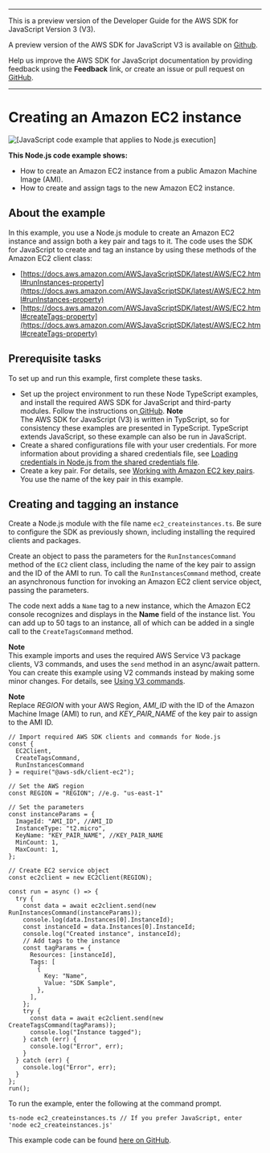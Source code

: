 --------

This is a preview version of the Developer Guide for the AWS SDK for JavaScript Version 3 \(V3\)\.

A preview version of the AWS SDK for JavaScript V3 is available on [Github](https://github.com/aws/aws-sdk-js-v3)\.

Help us improve the AWS SDK for JavaScript documentation by providing feedback using the **Feedback** link, or create an issue or pull request on [GitHub](https://github.com/awsdocs/aws-sdk-for-javascript-v3)\.

--------

# Creating an Amazon EC2 instance<a name="ec2-example-creating-an-instance"></a>

![\[JavaScript code example that applies to Node.js execution\]](http://docs.aws.amazon.com/sdk-for-javascript/v3/developer-guide/images/nodeicon.png)

**This Node\.js code example shows:**
+ How to create an Amazon EC2 instance from a public Amazon Machine Image \(AMI\)\.
+ How to create and assign tags to the new Amazon EC2 instance\.

## About the example<a name="ec2-example-creating-an-instance-scenario"></a>

In this example, you use a Node\.js module to create an Amazon EC2 instance and assign both a key pair and tags to it\. The code uses the SDK for JavaScript to create and tag an instance by using these methods of the Amazon EC2 client class:
+ [https://docs.aws.amazon.com/AWSJavaScriptSDK/latest/AWS/EC2.html#runInstances-property](https://docs.aws.amazon.com/AWSJavaScriptSDK/latest/AWS/EC2.html#runInstances-property)
+ [https://docs.aws.amazon.com/AWSJavaScriptSDK/latest/AWS/EC2.html#createTags-property](https://docs.aws.amazon.com/AWSJavaScriptSDK/latest/AWS/EC2.html#createTags-property)

## Prerequisite tasks<a name="ec2-example-creating-an-instance-prerequisites"></a>

To set up and run this example, first complete these tasks\.
+ Set up the project environment to run these Node TypeScript examples, and install the required AWS SDK for JavaScript and third\-party modules\. Follow the instructions on[ GitHub](https://github.com/awsdocs/aws-doc-sdk-examples/tree/master/javascriptv3/example_code/ec2/README.md)\.
**Note**  
The AWS SDK for JavaScript \(V3\) is written in TypScript, so for consistency these examples are presented in TypeScript\. TypeScript extends JavaScript, so these example can also be run in JavaScript\.
+ Create a shared configurations file with your user credentials\. For more information about providing a shared credentials file, see [Loading credentials in Node\.js from the shared credentials file](loading-node-credentials-shared.md)\.
+ Create a key pair\. For details, see [Working with Amazon EC2 key pairs](ec2-example-key-pairs.md)\. You use the name of the key pair in this example\.

## Creating and tagging an instance<a name="ec2-example-creating-an-instance-and-tags"></a>

Create a Node\.js module with the file name `ec2_createinstances.ts`\. Be sure to configure the SDK as previously shown, including installing the required clients and packages\.

Create an object to pass the parameters for the `RunInstancesCommand` method of the `EC2` client class, including the name of the key pair to assign and the ID of the AMI to run\. To call the `RunInstancesCommand` method, create an asynchronous function for invoking an Amazon EC2 client service object, passing the parameters\. 

The code next adds a `Name` tag to a new instance, which the Amazon EC2 console recognizes and displays in the **Name** field of the instance list\. You can add up to 50 tags to an instance, all of which can be added in a single call to the `CreateTagsCommand` method\.

**Note**  
This example imports and uses the required AWS Service V3 package clients, V3 commands, and uses the `send` method in an async/await pattern\. You can create this example using V2 commands instead by making some minor changes\. For details, see [Using V3 commands](welcome.md#using_v3_commands)\.

**Note**  
Replace *REGION* with your AWS Region, *AMI\_ID* with the ID of the Amazon Machine Image \(AMI\) to run, and *KEY\_PAIR\_NAME* of the key pair to assign to the AMI ID\.

```
// Import required AWS SDK clients and commands for Node.js
const {
  EC2Client,
  CreateTagsCommand,
  RunInstancesCommand
} = require("@aws-sdk/client-ec2");

// Set the AWS region
const REGION = "REGION"; //e.g. "us-east-1"

// Set the parameters
const instanceParams = {
  ImageId: "AMI_ID", //AMI_ID
  InstanceType: "t2.micro",
  KeyName: "KEY_PAIR_NAME", //KEY_PAIR_NAME
  MinCount: 1,
  MaxCount: 1,
};

// Create EC2 service object
const ec2client = new EC2Client(REGION);

const run = async () => {
  try {
    const data = await ec2client.send(new RunInstancesCommand(instanceParams));
    console.log(data.Instances[0].InstanceId);
    const instanceId = data.Instances[0].InstanceId;
    console.log("Created instance", instanceId);
    // Add tags to the instance
    const tagParams = {
      Resources: [instanceId],
      Tags: [
        {
          Key: "Name",
          Value: "SDK Sample",
        },
      ],
    };
    try {
      const data = await ec2client.send(new CreateTagsCommand(tagParams));
      console.log("Instance tagged");
    } catch (err) {
      console.log("Error", err);
    }
  } catch (err) {
    console.log("Error", err);
  }
};
run();
```

To run the example, enter the following at the command prompt\.

```
ts-node ec2_createinstances.ts // If you prefer JavaScript, enter 'node ec2_createinstances.js'
```

This example code can be found [here on GitHub](https://github.com/awsdocs/aws-doc-sdk-examples/blob/master/javascriptv3/example_code/ec2/src/ec2_createinstances.ts)\.